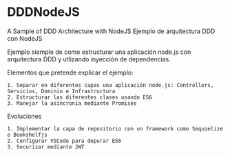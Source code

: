 # DDDNodeJS
A Sample of DDD Architecture with NodeJS
Ejemplo de arquitectura DDD con NodeJS

Ejemplo siemple de como estructurar una aplicación node.js con arquitectura DDD y utlizando inyección de dependencias.

Elementos que pretende explicar el ejemplo:

    1. Separar en diferentes capas una aplicación node.js: Controllers, Servicios, Dominio e Infrastructura
    2. Estructurar las diferentes clases usando ES6
    3. Manejar la asincronia mediante Promises

Evoluciones

    1. Implementar la capa de repositorio con un framework como Sequielize o Bookshelfjs
    2. Configurar VSCode para depurar ES6
    3. Securizar mediante JWT


